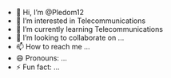 - 👋 Hi, I’m @Pledom12
- 👀 I’m interested in Telecommunications
- 🌱 I’m currently learning Telecommunications
- 💞️ I’m looking to collaborate on ...
- 📫 How to reach me ...
- 😄 Pronouns: ...
- ⚡ Fun fact: ...

<!---
Pledom12/Pledom12 is a ✨ special ✨ repository because its `README.md` (this file) appears on your GitHub profile.
You can click the Preview link to take a look at your changes.
--->
